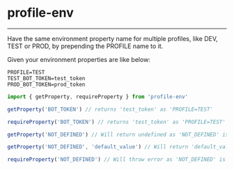 # profile-env

---


Have the same environment property name for multiple profiles, like DEV, TEST or PROD, by prepending the PROFILE name to it.

Given your environment properties are like below:

``` properties
PROFILE=TEST
TEST_BOT_TOKEN=test_token
PROD_BOT_TOKEN=prod_token
```

``` js
import { getProperty, requireProperty } from 'profile-env'

getProperty('BOT_TOKEN') // returns 'test_token' as 'PROFILE=TEST'

requireProperty('BOT_TOKEN') // returns 'test_token' as 'PROFILE=TEST'

getProperty('NOT_DEFINED') // Will return undefined as 'NOT_DEFINED' is not in process.env

getProperty('NOT_DEFINED', 'default_value') // Will return 'default_value' as 'NOT_DEFINED' is not in process.env

requireProperty('NOT_DEFINED') // Will throw error as 'NOT_DEFINED' is not in process.env

```
